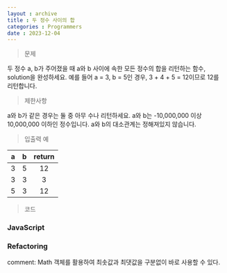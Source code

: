 ```yaml
---
layout : archive
title : 두 정수 사이의 합
categories : Programmers
date : 2023-12-04
---
```

> 문제<br>

두 정수 a, b가 주어졌을 때 a와 b 사이에 속한 모든 정수의 합을 리턴하는 함수, solution을 완성하세요.
예를 들어 a = 3, b = 5인 경우, 3 + 4 + 5 = 12이므로 12를 리턴합니다.

> 제한사항<br>

a와 b가 같은 경우는 둘 중 아무 수나 리턴하세요.
a와 b는 -10,000,000 이상 10,000,000 이하인 정수입니다.
a와 b의 대소관계는 정해져있지 않습니다.

> 입출력 예<br>

|a|b|return|
|:--:|:--:|:--:|
|3|5|12|
|3|3|3|
|5|3|12|

> 코드

### JavaScript

<script src="https://gist.github.com/kwontaehoon/fc30172eea32eb6609fd3467b84cbd12.js"></script>

### Refactoring

comment: Math 객체를 활용하여 최솟값과 최댓값을 구분없이 바로 사용할 수 있다.